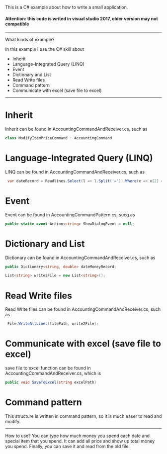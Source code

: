 This is a C# example about how to write a small application.
#### Attention: this code is writed in visual studio 2017, older version may not compatible
***********************************************************************
What kinds of example?

In this example I use the C# skill about
 
* Inherit 
* Language-Integrated Query (LINQ) 
* Event
* Dictionary and List
* Read Write files
* Command pattern
* Communicate with excel (save file to excel)
***********************************************************************
# Inherit
Inherit can be found in AccountingCommandAndReceiver.cs, such as
``` C#
class ModifyItemPriceCommand : AccountingCommand
```

# Language-Integrated Query (LINQ) 
LINQ can be found in AccountingCommandAndReceiver.cs, such as

```C#
 var dateRecord = Readlines.Select(l => l.Split('=')).Where(x => x[2] == AccountingInformation.fileDateKeyWord).ToDictionary(a => a[0], a => double.Parse(a[1]));
```
# Event
Event can be found in AccountingCommandPattern.cs, sucg as
```C#
public static event Action<string> ShowDialogEvent = null;
```
# Dictionary and List
Dictionary can be found in AccountingCommandAndReceiver.cs, such as
```C#
public Dictionary<string, double> dateMoneyRecord;

List<string> write2File = new List<string>();
```
# Read Write files
Read Write files can be found in AccountingCommandAndReceiver.cs, such as
```C#
 File.WriteAllLines(filePath, write2File);
```
# Communicate with excel (save file to excel)
save file to excel function can be found in AccountingCommandAndReceiver.cs, which is 
```C#
public void SaveToExcel(string excelPath)
```
# Command pattern
This structure is written in command pattern, so it is much easer to read and modify. 
***********************************************************************
How to use?
You can type how much money you spend each date and special item that you spend.
It can add all price and show up total money you spend.
Finally, you can save it and read from the old file.
